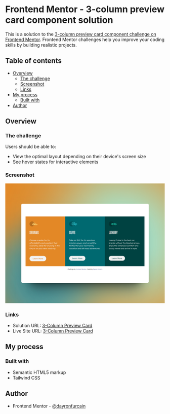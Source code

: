 # Frontend Mentor - 3-column preview card component solution

This is a solution to the [3-column preview card component challenge on Frontend Mentor](https://www.frontendmentor.io/challenges/3column-preview-card-component-pH92eAR2-). Frontend Mentor challenges help you improve your coding skills by building realistic projects.

## Table of contents

- [Overview](#overview)
  - [The challenge](#the-challenge)
  - [Screenshot](#screenshot)
  - [Links](#links)
- [My process](#my-process)
  - [Built with](#built-with)
- [Author](#author)

## Overview

### The challenge

Users should be able to:

- View the optimal layout depending on their device's screen size
- See hover states for interactive elements

### Screenshot

![preview](./preview.png)

### Links

- Solution URL: [3-Column Preview Card](https://your-solution-url.com)
- Live Site URL: [3-Column Preview Card](https://your-live-site-url.com)

## My process

### Built with

- Semantic HTML5 markup
- Tailwind CSS

## Author

- Frontend Mentor - [@dayronfurcain](https://www.frontendmentor.io/profile/dayronfurcain)
